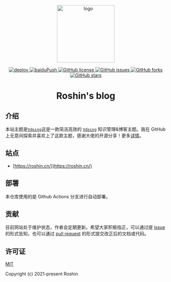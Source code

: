 <p align="center">
  <a href="https://roshin.cn/" target="_blank" rel="noopener noreferrer">
    <img width="180" src="https://cdn.jsdelivr.net/gh/Roshin0320/images/blog/avatar.jpg" alt="logo">
  </a>
</p>
<p align="center">
  <a href="https://github.com/Roshin0320/roshin-blog/actions/workflows/deploy.yml">
    <img src="https://github.com/Roshin0320/roshin-blog/actions/workflows/deploy.yml/badge.svg" alt="deploy" />
  </a>
  
  <a href="https://github.com/Roshin0320/roshin-blog/actions/workflows/baiduPush.yml">
    <img src="https://github.com/Roshin0320/roshin-blog/actions/workflows/baiduPush.yml/badge.svg" alt="baiduPush" />
  </a>
  
  <a href="https://github.com/Roshin0320/roshin-blog/blob/master/LICENSE">
    <img alt="GitHub license" src="https://img.shields.io/github/license/Roshin0320/roshin-blog">
  </a>

  <a href="https://github.com/Roshin0320/roshin-blog/issues">
    <img alt="GitHub issues" src="https://img.shields.io/github/issues/Roshin0320/roshin-blog">
  </a>

  <a href="https://github.com/Roshin0320/roshin-blog/network">
    <img alt="GitHub forks" src="https://img.shields.io/github/forks/Roshin0320/roshin-blog">
  </a>

  <a href="https://github.com/Roshin0320/roshin-blog/stargazers">
    <img alt="GitHub stars" src="https://img.shields.io/github/stars/Roshin0320/roshin-blog">
  </a>
</p>

<h1 align="center">Roshin's blog</h1>

## 介绍

本站主题是[`Vdoing`](https://github.com/xugaoyi/vuepress-theme-vdoing)这是一款简洁高效的 [`Vdoing`](https://github.com/xugaoyi/vuepress-theme-vdoing) 知识管理&博客主题。我在 GitHub 上无意间探索并喜欢上了这款主题，感谢大佬的开源分享！更多[详情](https://github.com/xugaoyi/vuepress-theme-vdoing)。

## 站点

- [https://roshin.cn/](https://roshin.cn/)

## 部署

本仓库使用的是 Github Actions 分支进行自动部署。

## 贡献

目前网站处于维护状态，作者会定期更新。希望大家积极指正，可以通过提 [issue](https://github.com/Roshin0320/roshin-blog/issues) 的形式告知，也可以通过 [pull request](https://github.com/Roshin0320/roshin-blog/pulls) 的形式提交改正后的文档或代码。

## 许可证

[MIT](https://github.com/Roshin0320/roshin-blog/blob/master/LICENSE)

Copyright (c) 2021-present Roshin
